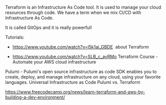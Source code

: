 Terraform is an Infrastructure As Code tool. It is used to manage your cloud resources through code. We have a term when we mix CI/CD with Infrastructure As Code.

It is called GitOps and it is really powerful!

Tutorials:

- https://www.youtube.com/watch?v=l5k1ai_GBDE  about Terraform

- https://www.youtube.com/watch?v=SLB_c_ayRMo Terraform Course - Automate your AWS cloud infrastructure

Pulumi - Pulumi's open source infrastructure as code SDK enables you to create, deploy, and manage infrastructure on any cloud, using your favorite languages.
Universal Infrastructure as Code
Pulumi vs. Terraform

https://www.freecodecamp.org/news/learn-terraform-and-aws-by-building-a-dev-environment/
